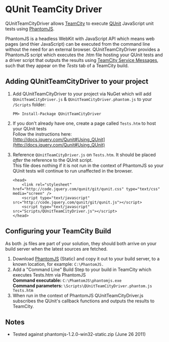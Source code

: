 QUnit TeamCity Driver
===================
QUnitTeamCityDriver allows [TeamCity](http://www.jetbrains.com/teamcity/) to execute [QUnit](http://docs.jquery.com/Qunit) JavaScript unit tests using [PhantomJS](http://www.phantomjs.org/).

PhantomJS is a headless WebKit with JavaScript API which means web pages (and thier JavaScript) can be executed from the command line without the need for an external browser.
QUnitTeamCityDriver provides a PhantomJS script which executes the .htm file hosting your QUnit tests and a driver script that outputs the results using [TeamCity
Service Messages](http://confluence.jetbrains.net/display/TCD65/Build+Script+Interaction+with+TeamCity), such that they appear on the *Tests* tab of a TeamCity build.

Adding QUnitTeamCityDriver to your project
--------------------------------------------
 1. Add QUnitTeamCityDriver to your project via NuGet which will add `QUnitTeamCityDriver.js` & `QUnitTeamCityDriver.phantom.js` to your `/Scripts` folder:

        PM> Install-Package QUnitTeamCityDriver
 2. If you don't already have one, create a page called `Tests.htm` to host your QUnit tests  
    Follow the instructions here: [http://docs.jquery.com/Qunit#Using_QUnit](http://docs.jquery.com/Qunit#Using_QUnit)
 3. Reference `QUnitTeamCityDriver.js` on `Tests.htm`.  It should be placed *after* the reference to the QUnit script.  
    This file does nothing if it is not run in the context of PhantomJS so your QUnit tests will continue to run unaffected in the browser.

        <head>
            <link rel="stylesheet" href="http://code.jquery.com/qunit/git/qunit.css" type="text/css" media="screen" />
            <script type="text/javascript" src="http://code.jquery.com/qunit/git/qunit.js"></script>
            <script type="text/javascript" src="Scripts/QUnitTeamCityDriver.js"></script>
        </head>

Configuring your TeamCity Build
-------------------------------
As both .js files are part of your solution, they should both arrive on  your build server when the latest sources are fetched.

 1. Download [PhantomJS](http://code.google.com/p/phantomjs/downloads/list) (Static) and copy it out to your build server, to a known location, for example: `C:\PhantomJS.`
 2. Add a "Command Line" Build Step to your build in TeamCity which executes Tests.htm via PhantomJS  
    **Command executable:** `C:\PhamtomJS\phantomjs.exe`  
    **Command parameters:** `\Scripts\QUnitTeamCityDriver.phantom.js Tests.htm`
 3. When run in the context of PhantomJS QUnitTeamCityDriver.js subscribes the QUnit's callback functions and outputs the results to TeamCity.

Notes
-----
 * Tested against phantomjs-1.2.0-win32-static.zip (June 26 2011)